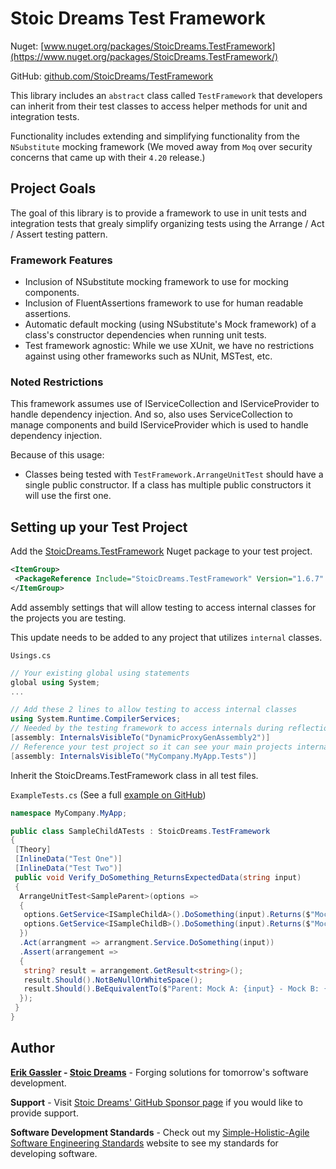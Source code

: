 # Stoic Dreams Test Framework

Nuget: [www.nuget.org/packages/StoicDreams.TestFramework](https://www.nuget.org/packages/StoicDreams.TestFramework/)

GitHub: [github.com/StoicDreams/TestFramework](https://github.com/StoicDreams/TestFramework)

This library includes an `abstract` class called `TestFramework` that developers can inherit from their test classes to access helper methods for unit and integration tests.

Functionality includes extending and simplifying functionality from the `NSubstitute` mocking framework (We moved away from `Moq` over security concerns that came up with their `4.20` release.)

## Project Goals

The goal of this library is to provide a framework to use in unit tests and integration tests that grealy simplify organizing tests using the Arrange / Act / Assert testing pattern.

### Framework Features

- Inclusion of NSubstitute mocking framework to use for mocking components.
- Inclusion of FluentAssertions framework to use for human readable assertions.
- Automatic default mocking (using NSubstitute's Mock framework) of a class's constructor dependencies when running unit tests.
- Test framework agnostic: While we use XUnit, we have no restrictions against using other frameworks such as NUnit, MSTest, etc.

### Noted Restrictions

This framework assumes use of IServiceCollection and IServiceProvider to handle dependency injection. And so, also uses ServiceCollection to manage components and build IServiceProvider which is used to handle dependency injection.

Because of this usage:

- Classes being tested with `TestFramework.ArrangeUnitTest` should have a single public constructor. If a class has multiple public constructors it will use the first one.

## Setting up your Test Project

Add the [StoicDreams.TestFramework](https://www.nuget.org/packages/StoicDreams.TestFramework/) Nuget package to your test project.

```xml
<ItemGroup>
 <PackageReference Include="StoicDreams.TestFramework" Version="1.6.7" />
</ItemGroup>
```

Add assembly settings that will allow testing to access internal classes for the projects you are testing.

This update needs to be added to any project that utilizes `internal` classes.

`Usings.cs`

```csharp
// Your existing global using statements
global using System;
...

// Add these 2 lines to allow testing to access internal classes
using System.Runtime.CompilerServices;
// Needed by the testing framework to access internals during reflection for automated mocking
[assembly: InternalsVisibleTo("DynamicProxyGenAssembly2")]
// Reference your test project so it can see your main projects internals
[assembly: InternalsVisibleTo("MyCompany.MyApp.Tests")]
```

Inherit the StoicDreams.TestFramework class in all test files.

`ExampleTests.cs` (See a full [example on GitHub](https://github.com/StoicDreams/TestFramework/blob/master/StoicDreams.TestFramework.Tests/SampleParentTests.cs))

```csharp
namespace MyCompany.MyApp;

public class SampleChildATests : StoicDreams.TestFramework
{
 [Theory]
 [InlineData("Test One")]
 [InlineData("Test Two")]
 public void Verify_DoSomething_ReturnsExpectedData(string input)
 {
  ArrangeUnitTest<SampleParent>(options =>
  {
   options.GetService<ISampleChildA>().DoSomething(input).Returns($"Mock A: {input}");
   options.GetService<ISampleChildB>().DoSomething(input).Returns($"Mock B: {input}");
  })
  .Act(arrangment => arrangment.Service.DoSomething(input))
  .Assert(arrangement =>
  {
   string? result = arrangement.GetResult<string>();
   result.Should().NotBeNullOrWhiteSpace();
   result.Should().BeEquivalentTo($"Parent: Mock A: {input} - Mock B: {input}");
  });
 }
}
```

## Author

**[Erik Gassler](https://www.erikgassler.com/home) - [Stoic Dreams](https://www.stoicdreams.com/home)** - Forging solutions for tomorrow's software development.

**Support** - Visit [Stoic Dreams' GitHub Sponsor page](https://github.com/sponsors/StoicDreams) if you would like to provide support.

**Software Development Standards** - Check out my [Simple-Holistic-Agile Software Engineering Standards](https://www.softwarestandards.dev/home) website to see my standards for developing software.
